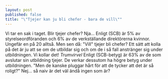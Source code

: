 ```yaml
---
layout: post
published: false
title: "\"Tjejer kan ju bli chefer - bara de vill\""
---
```


Vi tar en sak i taget. Blir tjejer chefer? Nja... Enligt (SCB) är 5% av styrelseordföranden och 6% av de verkställande direktörerna kvinnor. Ungefär en på 20 alltså. Men sen då: "Vill" tjejer bli chefer? Ett sätt att kolla på det är ju att se om de utbildar sig och om de i så fall anstränger sig under utbildningen. Vi kollar det! *Trumvirvel* Enligt (SCB-betyg) är 63% av de som avslutar sin utbildning tjejer. De verkar dessutom ha högre betyg under utbildningen. "Men de kanske pluggar hårt för att de tycker att det är så roligt?" Nej... så naiv är det väl ändå ingen som är?

